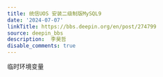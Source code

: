 ```yaml
---
title: 统信UOS 安装二级制版MySQL9
date: '2024-07-07'
linkTitle: https://bbs.deepin.org/en/post/274799
source: deepin_bbs
description:  李昊哲 
disable_comments: true
---
```

临时环境变量
